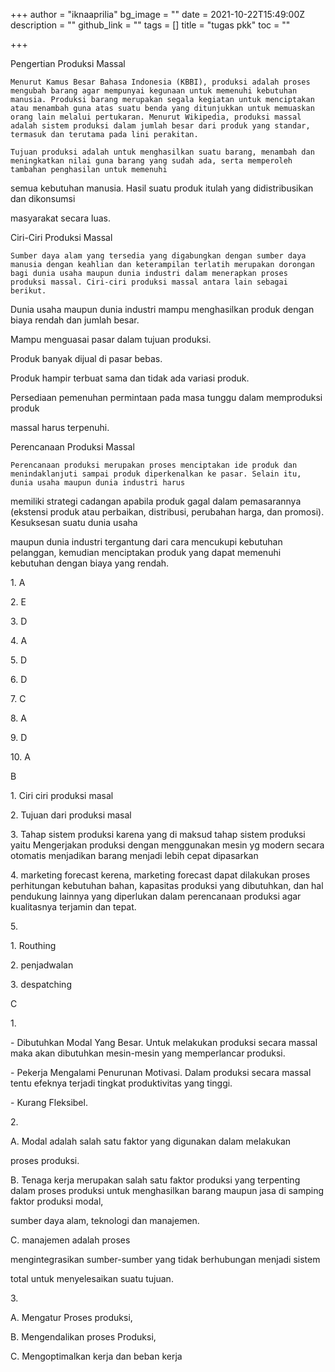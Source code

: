+++
author = "iknaaprilia"
bg_image = ""
date = 2021-10-22T15:49:00Z
description = ""
github_link = ""
tags = []
title = "tugas pkk"
toc = ""

+++

Pengertian Produksi Massal

    Menurut Kamus Besar Bahasa Indonesia (KBBI), produksi adalah proses mengubah barang agar mempunyai kegunaan untuk memenuhi kebutuhan manusia. Produksi barang merupakan segala kegiatan untuk menciptakan atau menambah guna atas suatu benda yang ditunjukkan untuk memuaskan orang lain melalui pertukaran. Menurut Wikipedia, produksi massal adalah sistem produksi dalam jumlah besar dari produk yang standar, termasuk dan terutama pada lini perakitan.

    Tujuan produksi adalah untuk menghasilkan suatu barang, menambah dan meningkatkan nilai guna barang yang sudah ada, serta memperoleh tambahan penghasilan untuk memenuhi

semua kebutuhan manusia. Hasil suatu produk itulah yang didistribusikan dan dikonsumsi

masyarakat secara luas.

Ciri-Ciri Produksi Massal

    Sumber daya alam yang tersedia yang digabungkan dengan sumber daya manusia dengan keahlian dan keterampilan terlatih merupakan dorongan bagi dunia usaha maupun dunia industri dalam menerapkan proses produksi massal. Ciri-ciri produksi massal antara lain sebagai berikut.

Dunia usaha maupun dunia industri mampu menghasilkan produk dengan biaya rendah dan jumlah besar.

Mampu menguasai pasar dalam tujuan produksi.

Produk banyak dijual di pasar bebas.

Produk hampir terbuat sama dan tidak ada variasi produk.

Persediaan pemenuhan permintaan pada masa tunggu dalam memproduksi produk

massal harus terpenuhi.

Perencanaan Produksi Massal

    Perencanaan produksi merupakan proses menciptakan ide produk dan menindaklanjuti sampai produk diperkenalkan ke pasar. Selain itu, dunia usaha maupun dunia industri harus

memiliki strategi cadangan apabila produk gagal dalam pemasarannya (ekstensi produk atau perbaikan, distribusi, perubahan harga, dan promosi). Kesuksesan suatu dunia usaha

maupun dunia industri tergantung dari cara mencukupi kebutuhan pelanggan, kemudian menciptakan produk yang dapat memenuhi kebutuhan dengan biaya yang rendah.

1\. A

2\. E

3\. D

4\. A

5\. D

6\. D

7\. C

8\. A

9\. D

10\. A

B

1\. Ciri ciri produksi masal

2\. Tujuan dari produksi masal

3\. Tahap sistem produksi karena yang di maksud tahap sistem produksi yaitu Mengerjakan produksi dengan menggunakan mesin yg modern secara otomatis menjadikan barang menjadi lebih cepat dipasarkan

4\. marketing forecast kerena, marketing forecast dapat dilakukan proses perhitungan kebutuhan bahan, kapasitas produksi yang dibutuhkan, dan hal pendukung lainnya yang diperlukan dalam perencanaan produksi agar kualitasnya terjamin dan tepat.

5\.

1\. Routhing

2\. penjadwalan

3\. despatching

C

1\.

\- Dibutuhkan Modal Yang Besar. Untuk melakukan produksi secara massal maka akan dibutuhkan mesin-mesin yang memperlancar produksi.

\- Pekerja Mengalami Penurunan Motivasi. Dalam produksi secara massal tentu efeknya terjadi tingkat produktivitas yang tinggi.

\- Kurang Fleksibel.

2\.

A. Modal adalah salah satu faktor yang digunakan dalam melakukan

proses produksi. 

B. Tenaga kerja merupakan salah satu faktor produksi yang terpenting dalam proses produksi untuk menghasilkan barang maupun jasa di samping faktor produksi modal,

sumber daya alam, teknologi dan manajemen. 

C. manajemen adalah proses

mengintegrasikan sumber-sumber yang tidak berhubungan menjadi sistem

total untuk menyelesaikan suatu tujuan. 

3\. 

A. Mengatur Proses produksi, 

B. Mengendalikan proses Produksi, 

C. Mengoptimalkan kerja dan beban kerja